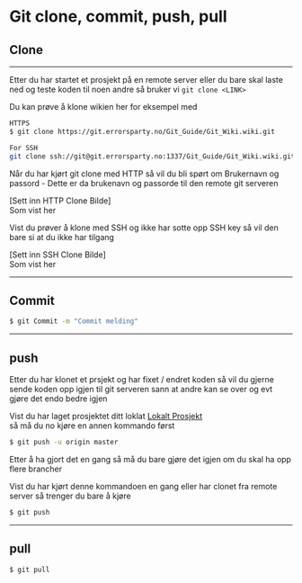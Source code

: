 # Git clone, commit, push, pull

## Clone
---
Etter du har startet et prosjekt på en remote server eller du bare skal laste ned og teste koden til noen andre så bruker vi `git clone <LINK>`

Du kan prøve å klone wikien her for eksempel med 
```sh
HTTPS
$ git clone https://git.errorsparty.no/Git_Guide/Git_Wiki.wiki.git

For SSH
git clone ssh://git@git.errorsparty.no:1337/Git_Guide/Git_Wiki.wiki.git
```

Når du har kjørt git clone med HTTP så vil du bli spørt om Brukernavn og passord - Dette er da brukenavn og passorde til den remote git serveren 

[Sett inn HTTP Clone Bilde] <br />
Som vist her

Vist du prøver å klone med SSH og ikke har sotte opp SSH key så vil den bare si at du ikke har tilgang

[Sett inn SSH Clone Bilde] <br />
Som vist her

---
## Commit

```sh
$ git Commit -m "Commit melding"
```

---
## push

Etter du har klonet et prsjekt og har fixet / endret koden så vil du gjerne sende koden opp igjen til git serveren sann at andre kan se over og evt gjøre det endo bedre igjen

Vist du har laget prosjektet ditt loklat [Lokalt Prosjekt](1.2-Lokalt-prosjekt.md) <br />
så må du no kjøre en annen kommando først

```sh
$ git push -u origin master
```

Etter å ha gjort det en gang så må du bare gjøre det igjen om du skal ha opp flere brancher

Vist du har kjørt denne kommandoen en gang eller har clonet fra remote server så trenger du bare å kjøre

```sh
$ git push
```

---
## pull

```sh
$ git pull
```

